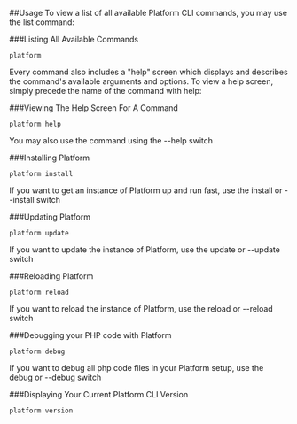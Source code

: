 ##Usage
To view a list of all available Platform CLI commands, you may use the list command:

###Listing All Available Commands

```
platform
```

Every command also includes a "help" screen which displays and describes the command's available arguments and options. To view a help screen, simply precede the name of the command with help:

###Viewing The Help Screen For A Command

```
platform help
```

You may also use the command using the --help switch

###Installing Platform

```
platform install
```

If you want to get an instance of Platform up and run fast, use the install or --install switch

###Updating Platform

```
platform update
```

If you want to update the instance of Platform, use the update or --update switch

###Reloading Platform

```
platform reload
```

If you want to reload the instance of Platform, use the reload or --reload switch

###Debugging your PHP code with Platform

```
platform debug
```

If you want to debug all php code files in your Platform setup, use the debug or --debug switch

###Displaying Your Current Platform CLI Version

```
platform version
```                